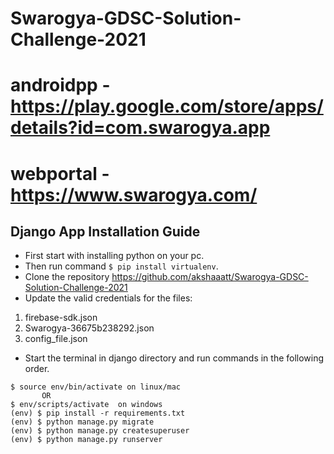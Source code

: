 # Swarogya-GDSC-Solution-Challenge-2021  
# androidpp - https://play.google.com/store/apps/details?id=com.swarogya.app
# webportal - https://www.swarogya.com/
## Django App Installation Guide

- First start with installing python on your pc.
- Then run command ```$ pip install virtualenv```.
- Clone the repository https://github.com/akshaaatt/Swarogya-GDSC-Solution-Challenge-2021
- Update the valid credentials for the files: 
1. firebase-sdk.json
2. Swarogya-36675b238292.json
3. config_file.json
- Start the terminal in django directory and run commands in the following order.
```$ virtualenv env 
$ source env/bin/activate on linux/mac
       OR
$ env/scripts/activate  on windows
(env) $ pip install -r requirements.txt
(env) $ python manage.py migrate
(env) $ python manage.py createsuperuser
(env) $ python manage.py runserver
```
